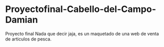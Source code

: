 # Proyectofinal-Cabello-del-Campo-Damian
Proyecto final
Nada que decir jaja, es un maquetado de una web de venta de articulos de pesca.
